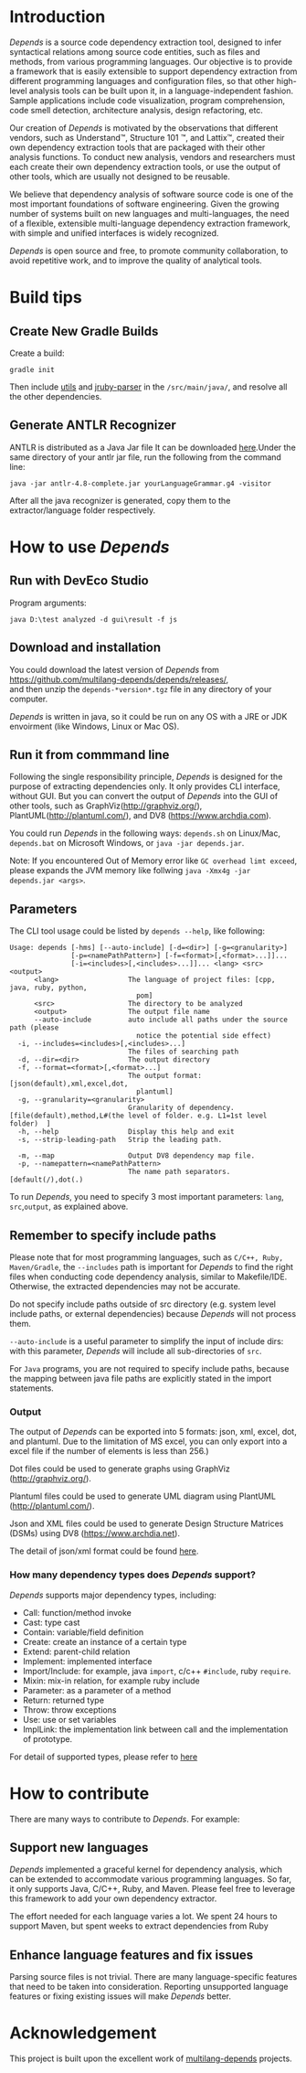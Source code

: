 # Introduction

*Depends* is a source code dependency extraction tool, designed to infer syntactical relations among source code entities, such as files and methods, from various programming languages. Our objective is to provide a framework that is easily extensible to support dependency extraction from different programming languages and configuration files, so that other high-level analysis tools can be built upon it, in a language-independent fashion. Sample applications include code visualization, program comprehension, code smell detection, architecture analysis, design refactoring, etc.  

Our creation of *Depends* is motivated by the observations that different vendors, such as Understand&trade;, Structure 101 &trade;, and Lattix&trade;, created their own dependency extraction tools that are packaged with their other analysis functions. To conduct new analysis, vendors and researchers must each create their own dependency extraction tools, or use the output of other tools, which are usually not designed to be reusable. 

We believe that dependency analysis of software source code is one of the most important foundations of software engineering. Given the growing number of systems built on new languages and multi-languages, the need of a flexible, extensible multi-language dependency extraction framework, with simple and unified interfaces is widely recognized. 

*Depends* is open source and free, to promote community collaboration, to avoid repetitive work, and to improve the quality of analytical tools.

# Build tips

## Create New Gradle Builds

Create a build:

```shell
gradle init
```

Then include [utils](https://github.com/multilang-depends/utils) and [jruby-parser](https://github.com/jruby/jruby-parser) in the `/src/main/java/`, and resolve all the other dependencies.

## Generate ANTLR Recognizer

ANTLR is distributed as a Java Jar file It can be downloaded [here](https://www.antlr.org/download.html).Under the same directory of your antlr jar file, run the following from the command line:

```shell
java -jar antlr-4.8-complete.jar yourLanguageGrammar.g4 -visitor
```

After all the java recognizer is generated, copy them to the extractor/language folder respectively.

# How to use *Depends*

## Run with DevEco Studio

Program arguments:

```shell
java D:\test analyzed -d gui\result -f js
```

## Download and installation

You could download the latest version of *Depends* from https://github.com/multilang-depends/depends/releases/,  
and then unzip the ```depends-*version*.tgz``` file in any directory of your computer.

*Depends* is written in java, so it could be run on any OS with a JRE or JDK envoirment (like Windows, Linux or Mac OS). 

## Run it from commmand line

Following the single responsibility principle, *Depends* is designed for the purpose of extracting dependencies only. It only provides CLI interface, without GUI. But you can convert the output of *Depends* into the GUI of other tools, such as GraphViz(http://graphviz.org/), PlantUML(http://plantuml.com/), and DV8 (https://www.archdia.com). 

You could run *Depends* in the following ways: ```depends.sh``` on Linux/Mac, ```depends.bat``` on Microsoft Windows, or  ```java -jar depends.jar```.

Note: If you encountered Out of Memory error like ```GC overhead limt exceed```, please expands
the JVM memory like follwing ```java -Xmx4g -jar depends.jar <args>```.

## Parameters

The CLI tool usage could be listed by ```depends --help```, like following:

    Usage: depends [-hms] [--auto-include] [-d=<dir>] [-g=<granularity>]
                   [-p=<namePathPattern>] [-f=<format>[,<format>...]]...
                   [-i=<includes>[,<includes>...]]... <lang> <src> <output>
          <lang>                 The language of project files: [cpp, java, ruby, python,
                                   pom]
          <src>                  The directory to be analyzed
          <output>               The output file name
          --auto-include         auto include all paths under the source path (please
                                   notice the potential side effect)
      -i, --includes=<includes>[,<includes>...]
                                 The files of searching path
      -d, --dir=<dir>            The output directory
      -f, --format=<format>[,<format>...]
                                 The output format: [json(default),xml,excel,dot,
                                   plantuml]
      -g, --granularity=<granularity>
                                 Granularity of dependency.[file(default),method,L#(the level of folder. e.g. L1=1st level folder)  ]
      -h, --help                 Display this help and exit
      -s, --strip-leading-path   Strip the leading path.
      
      -m, --map                  Output DV8 dependency map file.
      -p, --namepattern=<namePathPattern>
                                 The name path separators.[default(/),dot(.)


To run *Depends*, you need to specify 3 most important parameters: ```lang```, ```src```,```output```, as explained above. 

## Remember to specify include paths

Please note that for most programming languages, such as ```C/C++, Ruby, Maven/Gradle```, the ```--includes``` path is important for *Depends* to find the right files when conducting code dependency analysis, similar to Makefile/IDE.  Otherwise, the extracted dependencies may not be accurate. 

Do not specify include paths outside of src directory (e.g. system level include paths, or external dependencies) because *Depends* will not process them.

```--auto-include``` is a useful parameter to simplify the input of include dirs: with this parameter, *Depends* will include all sub-directories of ```src```.

For ```Java``` programs, you are not required to specify include paths, because the mapping between java file paths are explicitly stated in the import statements.

### Output

The output of *Depends* can be exported into 5 formats: json, xml, excel, dot, and plantuml. Due to the limitation of MS excel,  you can only export into a excel file if the number of elements is less than 256.)

Dot files could be used to generate graphs using GraphViz (http://graphviz.org/).

Plantuml files could be used to generate UML diagram using PlantUML (http://plantuml.com/).

Json and XML files could be used to generate Design Structure Matrices (DSMs) using DV8 (https://www.archdia.net).

The detail of json/xml format could be found [here](./doc/output_format.md).

### How many dependency types does *Depends* support?

*Depends* supports major dependency types, including:
* Call: function/method invoke
* Cast: type cast
* Contain: variable/field definition
* Create: create an instance of a certain type
* Extend: parent-child relation
* Implement: implemented interface
* Import/Include: for example, java ```import```, c/c++ ```#include```, ruby ```require```.
* Mixin: mix-in relation, for example ruby include
* Parameter: as a parameter of a method
* Return: returned type
* Throw: throw exceptions
* Use: use or set variables
* ImplLink: the implementation link between call and the implementation of prototype.

For detail of supported types, please refer to [here](./doc/dependency_types.md)

# How to contribute

There are many ways to contribute to *Depends*. For example:

## Support new languages

*Depends* implemented a graceful kernel for dependency analysis, which can be extended to accommodate various programming languages. So far, it only supports Java, C/C++, Ruby, and Maven. Please feel free to leverage this framework to add your own dependency extractor. 

The effort needed for each language varies a lot. We spent 24 hours to support Maven, but spent weeks to extract dependencies from Ruby

## Enhance language features and fix issues

Parsing source files is not trivial. There are many language-specific features that need to be taken into consideration. Reporting unsupported language features or fixing existing issues will make *Depends* better. 

# Acknowledgement

This project is built upon the excellent work of [multilang-depends](https://github.com/multilang-depends) projects.